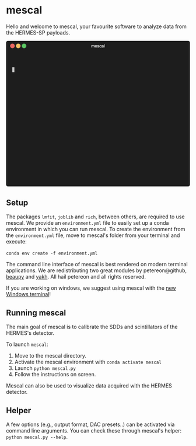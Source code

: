 # mescal

Hello and welcome to mescal, your favourite software to analyze data from the HERMES-SP payloads.

![mescal's tui](assets/mescal.gif)

## Setup 

The packages `lmfit`, `joblib` and `rich`, between others, are required to use mescal.
We provide an `environment.yml` file to easily set up a conda environment in which you can run mescal.
To create the environment from the `environment.yml` file, move to mescal's folder from your terminal and execute:

`conda env create -f environment.yml`

The command line interface of mescal is best rendered on modern terminal applications. 
We are redistributing two great modules by petereon@github, [beaupy](https://github.com/petereon/beaupy) and [yakh](https://github.com/petereon/yakh). 
All hail petereon and all rights reserved.

If you are working on windows, we suggest using mescal with the [new Windows terminal](https://apps.microsoft.com/store/detail/windows-terminal/9N0DX20HK701)!

## Running mescal

The main goal of mescal is to calibrate the SDDs and scintillators of the HERMES's detector. 

To launch `mescal`:

1. Move to the mescal directory.
2. Activate the mescal environment with `conda activate mescal`
3. Launch `python mescal.py`
4. Follow the instructions on screen.

Mescal can also be used to visualize data acquired with the HERMES detector.

## Helper

A few options (e.g., output format, DAC presets..) can be activated via command line arguments. 
You can check these through mescal's helper: `python mescal.py --help`.


